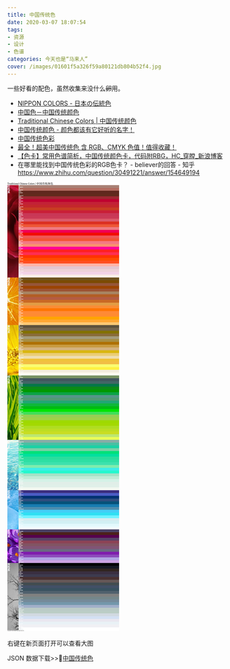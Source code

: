 ```yaml
---
title: 中国传统色
date: 2020-03-07 18:07:54
tags:
- 资源
- 设计
- 色谱
categories: 今天也是“马来人”
cover: /images/01601f5a326f59a80121db804b52f4.jpg
---
```


一些好看的配色，虽然收集来没什么~~卵~~用。
  * [NIPPON COLORS - 日本の伝統色](https://nipponcolors.com/)
  * [中国色－中国传统颜色](http://zhongguose.com/)
  * [Traditional Chinese Colors | 中国传统颜色](http://boxingp.github.io/traditional-chinese-colors/)
  * [中国传统颜色 - 颜色都该有它好听的名字！](https://colors.flinhong.com/)
  * [中国传统色彩](https://color.uisdc.com/)
  * [最全！超美中国传统色 含 RGB、CMYK 色值！值得收藏！](https://www.weibo.com/ttarticle/p/show?id=2309404248238352952773)
  * [【色卡】常用色谱简析，中国传统颜色卡，代码附RBG，HC_穿膛_新浪博客](http://blog.sina.com.cn/s/blog_5c3b139d0101deia.html)
  * 在哪里能找到中国传统色彩的RGB色卡？ - believer的回答 - 知乎
https://www.zhihu.com/question/30491221/answer/154649194

![中国传统色](/images/Traditional-Chinese-Colors.png)
<figcaption > 右键在新页面打开可以查看大图 </figcaption >

JSON 数据下载>>🍦[中国传统色](/others/Tranditional-Chinese-Colors.json)